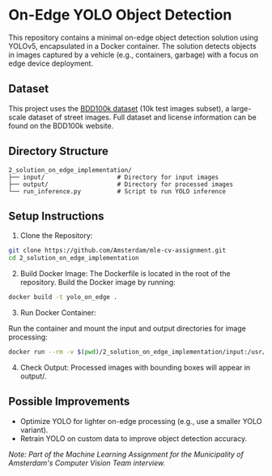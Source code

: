 # On-Edge YOLO Object Detection

This repository contains a minimal on-edge object detection solution using YOLOv5, encapsulated in a Docker container. The solution detects objects in images captured by a vehicle (e.g., containers, garbage) with a focus on edge device deployment.

## Dataset

This project uses the [BDD100k dataset](https://bdd-data.berkeley.edu/) (10k test images subset), a large-scale dataset of street images. Full dataset and license information can be found on the BDD100k website.

## Directory Structure

```plaintext
2_solution_on_edge_implementation/
├── input/                    # Directory for input images
├── output/                   # Directory for processed images
└── run_inference.py          # Script to run YOLO inference
````

## Setup Instructions
1. Clone the Repository:

```bash
git clone https://github.com/Amsterdam/mle-cv-assignment.git
cd 2_solution_on_edge_implementation
```

2. Build Docker Image:
The Dockerfile is located in the root of the repository. Build the Docker image by running:
```bash
docker build -t yolo_on_edge .
```

3. Run Docker Container:

Run the container and mount the input and output directories for image processing:
```bash
docker run --rm -v $(pwd)/2_solution_on_edge_implementation/input:/usr/src/app/input -v $(pwd)/2_solution_on_edge_implementation/output:/usr/src/app/output yolo_on_edge
```

4. Check Output: Processed images with bounding boxes will appear in output/.

## Possible Improvements

- Optimize YOLO for lighter on-edge processing (e.g., use a smaller YOLO variant).
- Retrain YOLO on custom data to improve object detection accuracy.

*Note: Part of the Machine Learning Assignment for the Municipality of Amsterdam's Computer Vision Team interview.*
